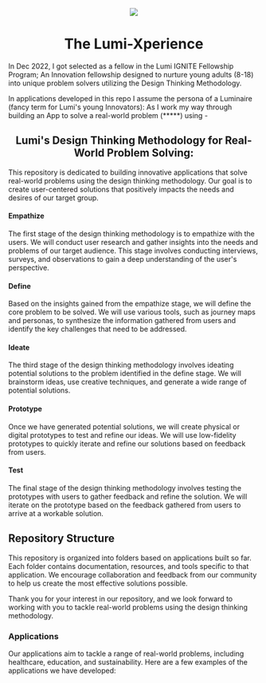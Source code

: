 <p align="center"> <img src="https://user-images.githubusercontent.com/67621550/219878642-eaf6d557-4b72-47fb-a8fa-f409ea8f5f6e.png"> </p>

<h1 align="center">
   The Lumi-Xperience
</h1>

<p>
In Dec 2022, I got selected as a fellow in the Lumi IGNITE Fellowship Program; An Innovation fellowship designed to nurture young adults (8-18) into unique problem solvers utilizing the Design Thinking Methodology.

In applications developed in this repo I assume the persona of a Luminaire (fancy term for Lumi's young Innovators): As I work my way through building an App to solve a real-world problem (*****) using - </p>
                                 
<h2 align="center"> Lumi's Design Thinking Methodology for Real-World Problem Solving: </h2>

This repository is dedicated to building innovative applications that solve real-world problems using the design thinking methodology. Our goal is to create user-centered solutions that positively impacts the needs and desires of our target group.

<h4> Empathize </h4>
The first stage of the design thinking methodology is to empathize with the users. We will conduct user research and gather insights into the needs and problems of our target audience. This stage involves conducting interviews, surveys, and observations to gain a deep understanding of the user's perspective.

<h4>Define</h4>
Based on the insights gained from the empathize stage, we will define the core problem to be solved. We will use various tools, such as journey maps and personas, to synthesize the information gathered from users and identify the key challenges that need to be addressed.

<h4>Ideate</h4>
The third stage of the design thinking methodology involves ideating potential solutions to the problem identified in the define stage. We will brainstorm ideas, use creative techniques, and generate a wide range of potential solutions.

<h4>Prototype</h4>
Once we have generated potential solutions, we will create physical or digital prototypes to test and refine our ideas. We will use low-fidelity prototypes to quickly iterate and refine our solutions based on feedback from users.

<h4>Test</h4>
The final stage of the design thinking methodology involves testing the prototypes with users to gather feedback and refine the solution. We will iterate on the prototype based on the feedback gathered from users to arrive at a workable solution.

<h2>Repository Structure</h2>
This repository is organized into folders based on applications built so far. Each folder contains documentation, resources, and tools specific to that application. We encourage collaboration and feedback from our community to help us create the most effective solutions possible.

Thank you for your interest in our repository, and we look forward to working with you to tackle real-world problems using the design thinking methodology.

<h3>Applications</h3>
Our applications aim to tackle a range of real-world problems, including healthcare, education, and sustainability. Here are a few examples of the applications we have developed:






